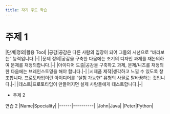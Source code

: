 ```yaml
---
title: 자기 주도 학습
---
```


# 주제 1

|단계|정의|활용 Tool|
|공감|공감은 다른 사람의 입장이 되어 그들의 시선으로 “바라보는” 능력입니다.|-|
|문제 정의|공감을 구축한 다음에는 초기의 디자인 과제를 재논의하여 문제를 재정의합니다.|-|
|아이디어 도출|공감을 구축하고 과제, 문제/니즈를 재정의한 다음에는 브레인스토밍을 해야 합니다.|-|
|시제품 제작|생각하고 느낄 수 있도록 창조합니다. 프로토타입이란 아이디어를 “실험 가능한” 유형의 사물로 탈바꿈하는 것입니다.|-|
|테스트|프로토타입이 만들어지면 실제 사람들에게 테스트합니다.|-|

* 주제 2

연습 2
|Name|Speciality|
|------|----------|
|John|Java|
|Peter|Python|
